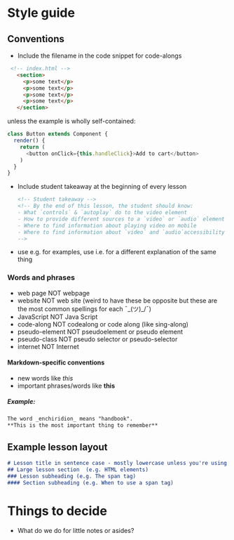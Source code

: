 # Style guide

## Conventions

* Include the filename in the code snippet for code-alongs
 ```html
  <!-- index.html -->
    <section>
      <p>some text</p>
      <p>some text</p>
      <p>some text</p>
      <p>some text</p>
    </section>
  ```
  unless the example is wholly self-contained:

  ```javascript
  class Button extends Component {
    render() {
      return (
        <button onClick={this.handleClick}>Add to cart</button>
      )
    }
  }
  ```
* Include student takeaway at the beginning of every lesson
  ```markdown
  <!-- Student takeaway -->
  <!-- By the end of this lesson, the student should know:
  - What `controls` & `autoplay` do to the video element 
  - How to provide different sources to a `video` or `audio` element
  - Where to find information about playing video on mobile
  - Where to find information about `video` and `audio`accessibility
  -->
  ```
* use e.g. for examples, use i.e. for a different explanation of the same thing

### Words and phrases
* web page NOT webpage
* website NOT web site (weird to have these be opposite but these are the most common spellings for each ¯\_(ツ)_/¯)
* JavaScript NOT Java Script
* code-along NOT codealong or code along (like sing-along)
* pseudo-element NOT pseudoelement or pseudo element
* pseudo-class NOT pseudo selector or pseudo-selector
* internet NOT Internet

#### Markdown-specific conventions
* new words like _this_
* important phrases/words like **this**

##### Example:
```markdown
The word _enchiridion_ means "handbook".
**This is the most important thing to remember**
```

## Example lesson layout
```markdown
# Lesson title in sentence case - mostly lowercase unless you're using a name like HTML or React Router
## Large lesson section  (e.g. HTML elements)
### Lesson subheading (e.g. The span tag)
#### Section subheading (e.g. When to use a span tag)
```

# Things to decide
* What do we do for little notes or asides?

